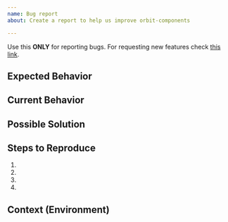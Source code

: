 ```yaml
---
name: Bug report
about: Create a report to help us improve orbit-components

---
```


Use this **ONLY** for reporting bugs. For requesting new features check [this link](https://orbit.kiwi/request-an-enhancement/).

<!--- Provide a general summary of the issue in the Title above -->

## Expected Behavior
<!--- Tell us what should happen -->

## Current Behavior
<!--- Tell us what happens instead of the expected behavior -->

## Possible Solution
<!--- Not obligatory, but suggest a fix/reason for the bug, -->

## Steps to Reproduce
<!--- Provide a link to a live example - use CodeSandox https://codesandbox.io/s/github/designkiwicom/orbit-sandbox -->
<!--- or provide an unambiguous set of steps to reproduce this bug -->
1.
2.
3.
4.

## Context (Environment)
<!--- How has this issue affected you? What are you trying to accomplish? -->
<!--- Providing context helps us come up with a solution that is most useful in the real world -->

